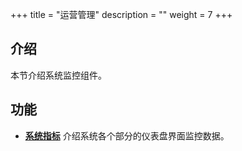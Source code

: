 ﻿+++
title = "运营管理"
description = ""
weight = 7
+++

## 介绍

本节介绍系统监控组件。

## 功能
 - [**系统指标**](../system-monitoring/grafana) 介绍系统各个部分的仪表盘界面监控数据。

